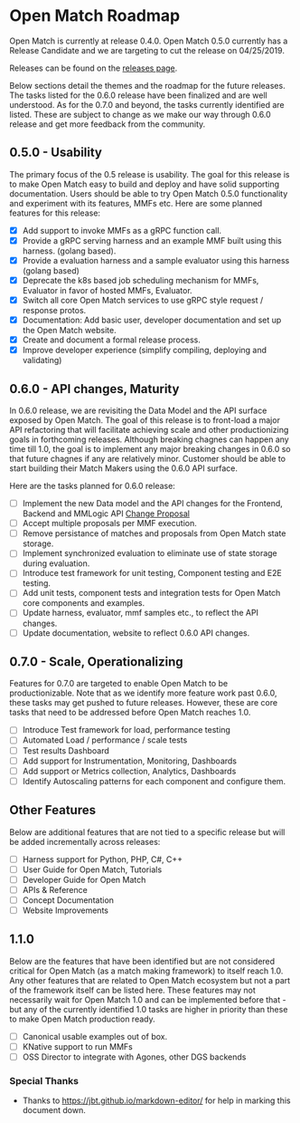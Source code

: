# Open Match Roadmap

Open Match is currently at release 0.4.0. Open Match 0.5.0 currently has a Release Candidate and we are targeting to cut the release on 04/25/2019.

Releases can be found on the [releases page](https://github.com/GoogleCloudPlatform/open-match/releases).

Below sections detail the themes and the roadmap for the future releases. The tasks listed for the 0.6.0 release have been finalized and are well understood. As for the 0.7.0 and beyond, the tasks currently identified are listed. These are subject to change as we make our way through 0.6.0 release and get more feedback from the community.

## 0.5.0 - Usability

The primary focus of the 0.5 release is usability. The goal for this release is to make Open Match easy to build and deploy and have solid supporting documentation. Users should be able to try Open Match 0.5.0 functionality and experiment with its features, MMFs etc. Here are some planned features for this release:

- [X] Add support to invoke MMFs as a gRPC function call.
- [X] Provide a gRPC serving harness and an example MMF built using this harness. (golang based).
- [X] Provide a evaluation harness and a sample evaluator using this harness (golang based)
- [X] Deprecate the k8s based job scheduling mechanism for MMFs, Evaluator in favor of hosted MMFs, Evaluator.
- [X] Switch all core Open Match services to use gRPC style request / response protos.
- [X] Documentation: Add basic user, developer documentation and set up the Open Match website.
- [X] Create and document a formal release process.
- [X] Improve developer experience (simplify compiling, deploying and validating)

## 0.6.0 - API changes, Maturity

In 0.6.0 release, we are revisiting the Data Model and the API surface exposed by Open Match. The goal of this release is to front-load a major API refactoring that will facilitate achieving scale and other productionizing goals in forthcoming releases. Although breaking chagnes can happen any time till 1.0, the goal is to implement any major breaking changes in 0.6.0 so that future chagnes if any are relatively minor. Customer should be able to start building their Match Makers using the 0.6.0 API surface.

Here are the tasks planned for 0.6.0 release:

- [ ] Implement the new Data model and the API changes for the Frontend, Backend and MMLogic API [Change Proposal](https://github.com/GoogleCloudPlatform/open-match/issues/279)
- [ ] Accept multiple proposals per MMF execution.
- [ ] Remove persistance of matches and proposals from Open Match state storage.
- [ ] Implement synchronized evaluation to eliminate use of state storage during evaluation.
- [ ] Introduce test framework for unit testing, Component testing and E2E testing.
- [ ] Add unit tests, component tests and integration tests for Open Match core components and examples.
- [ ] Update harness, evaluator, mmf samples etc., to reflect the API changes.
- [ ] Update documentation, website to reflect 0.6.0 API changes.

## 0.7.0 - Scale, Operationalizing

Features for 0.7.0 are targeted to enable Open Match to be productionizable. Note that as we identify more feature work past 0.6.0, these tasks may get pushed to future releases. However, these are core tasks that need to be addressed before Open Match reaches 1.0.

- [ ] Introduce Test framework for load, performance testing
- [ ] Automated Load / performance / scale tests
- [ ] Test results Dashboard
- [ ] Add support for Instrumentation, Monitoring, Dashboards
- [ ] Add support or Metrics collection, Analytics, Dashboards
- [ ] Identify Autoscaling patterns for each component and configure them.

## Other Features

Below are additional features that are not tied to a specific release but will be added incrementally across releases:

- [ ] Harness support for Python, PHP, C#, C++
- [ ] User Guide for Open Match, Tutorials
- [ ] Developer Guide for Open Match
- [ ] APIs & Reference
- [ ] Concept Documentation
- [ ] Website Improvements

## 1.1.0

Below are the features that have been identified but are not considered critical for Open Match (as a match making framework) to itself reach 1.0. Any other features that are related to Open Match ecosystem but not a part of the framework itself can be listed here. These features may not necessarily wait for Open Match 1.0 and can be implemented before that - but any of the currently identified 1.0 tasks are higher in priority than these to make Open Match production ready.

- [ ] Canonical usable examples out of box.
- [ ] KNative support to run MMFs
- [ ] OSS Director to integrate with Agones, other DGS backends

### Special Thanks
- Thanks to https://jbt.github.io/markdown-editor/ for help in marking this document down.
